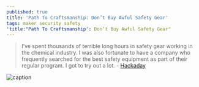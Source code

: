 ```yaml
---
published: true
title: 'Path To Craftsmanship: Don’t Buy Awful Safety Gear'
tags: maker security safety
'title:"Path To Craftsmanship': Don’t Buy Awful Safety Gear"
---
```

> I’ve spent thousands of terrible long hours in safety gear working in the chemical industry. I was also fortunate to have a company who frequently searched for the best safety equipment as part of their regular program. I got to try out a lot. - [Hackaday](https://hackaday.com/2016/11/14/path-to-craftsmanship-dont-buy-awful-safety-gear/)

![caption](https://hackaday.com/wp-content/uploads/2016/10/hardhat.jpg?resize=800,614)
